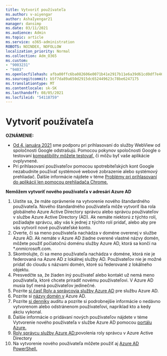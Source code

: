 ```yaml
---
title: Vytvoriť používateľa
ms.author: v-aiyengar
author: AshaIyengar21
manager: dansimp
ms.date: 03/11/2021
ms.audience: Admin
ms.topic: article
ms.service: o365-administration
ROBOTS: NOINDEX, NOFOLLOW
localization_priority: Normal
ms.collection: Adm_O365
ms.custom:
- "9003231"
- "9403"
ms.openlocfilehash: afba00ffc6ba082606e0071b41e2917b11e6a39d61cd0df7e468f0238f2ed8e8
ms.sourcegitcommit: b5f7da89a650d2915dc652449623c78be6247175
ms.translationtype: MT
ms.contentlocale: sk-SK
ms.lasthandoff: 08/05/2021
ms.locfileid: "54118759"
---
```

# <a name="create-user"></a>Vytvoriť používateľa

**OZNÁMENIE:**

- [Od 4. januára 2021](/azure/active-directory/external-identities/google-federation#deprecation-of-webview-sign-in-support) sme podporu pri prihlasovaní do služby WebView od spoločnosti Google odstrašujú. Pomocou pokynov spoločnosti Google o testovaní [kompatibility môžete testovať,](https://go.microsoft.com/fwlink/?linkid=2157323) či môžu byť vaše aplikácie ovplyvnené.
- Pri prihlasovaní používateľov pomocou spotrebiteľských kont Google nezabudnite používať systémové webové zobrazenie alebo systémový prehliadač. Ďalšie informácie nájdete v téme [Problémy pri prihlasovaní do aplikácií len pomocou prehliadača Chrome.](/office365/troubleshoot/miscellaneous/chrome-behavior-affects-applications)

**Nemôžem vytvoriť nového používateľa v adresári Azure AD**

1. Uistite sa, že máte oprávnenie na vytvorenie nového štandardného používateľa. Nového štandardného používateľa môže vytvoriť iba rola globálneho Azure Active Directory správcu alebo správcu používateľov v službe Azure Active Directory (AD). Ak nemáte niektorú z týchto rolí, požiadajte správcu, aby vás k jednej z týchto rolí pridať, alebo aby pre vás vytvoril nové používateľské konto.
1. Overte, či sa meno používateľa nachádza v doméne overenej v službe Azure AD. Ak nemáte v Azure AD žiadne overené vlastné názvy domén, môžete použiť počiatočnú doménu služby Azure AD, ktorá sa končí na *.onmicrosoft.com.
1. Skontrolujte, či sa meno používateľa nachádza v doméne, ktorá nie je federovaná na Azure AD z lokálnej služby AD. Používateľov nie je možné pridať do cloudu s názvami domén, ktoré sú federované z lokálneho objektu.
1. Presvedčte sa, že žiaden iný používateľ alebo kontakt už nemá meno používateľa, ktoré chcete priradiť novému používateľovi. V Azure AD musia byť mená používateľov jedinečné.
1. Pozrite [si časť Roly a správcovia služby Azure AD](https://portal.azure.com/#blade/Microsoft_AAD_IAM/ActiveDirectoryMenuBlade/RolesAndAdministrators) pre službu Azure AD.
1. Pozrite si [názvy domén v](https://portal.azure.com/#blade/Microsoft_AAD_IAM/ActiveDirectoryMenuBlade/RolesAndAdministrators) Azure AD.
1. Pozrite [si denníky](https://portal.azure.com/#blade/Microsoft_AAD_IAM/ActiveDirectoryMenuBlade/RolesAndAdministrators) auditu a pozrite si podrobnejšie informácie o nedávno vytvorenom alebo odstránenom používateľovi, napríklad kto a kedy akciu vykonal.
1. Ďalšie informácie o pridávaní nových používateľov nájdete v téme Vytvorenie nového používateľa v službe Azure AD pomocou [portálu Azure.](/azure/active-directory/active-directory-users-create-azure-portal)
1. [Roly správcu služby Azure AD:](/azure/active-directory/active-directory-assign-admin-roles)povolenia roly správcu v Azure Active Directory
1. Na vytvorenie nového používateľa môžete použiť aj [Azure AD PowerShell.](/powershell/module/azuread/new-azureaduser?view=azureadps-2.0)
